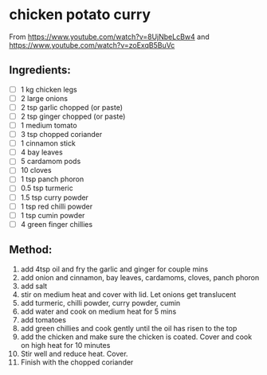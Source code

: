 # chicken potato curry
From https://www.youtube.com/watch?v=8UjNbeLcBw4 and https://www.youtube.com/watch?v=zoExqB5BuVc

## Ingredients:
- [ ] 1 kg chicken legs
- [ ] 2 large onions
- [ ] 2 tsp garlic chopped (or paste)
- [ ] 2 tsp ginger chopped (or paste)
- [ ] 1 medium tomato
- [ ] 3 tsp chopped coriander
- [ ] 1 cinnamon stick
- [ ] 4 bay leaves
- [ ] 5 cardamom pods
- [ ] 10 cloves
- [ ] 1 tsp panch phoron
- [ ] 0.5 tsp turmeric
- [ ] 1.5 tsp curry powder
- [ ] 1 tsp red chilli powder
- [ ] 1 tsp cumin powder
- [ ] 4 green finger chillies

## Method:
1. add 4tsp oil and fry the garlic and ginger for couple mins
2. add onion and cinnamon, bay leaves,  cardamoms, cloves, panch phoron
3. add salt
4. stir on medium heat and cover with lid. Let onions get translucent
5. add turmeric, chilli powder, curry powder, cumin
6. add water and cook on medium heat for 5 mins
7. add tomatoes
8. add green chillies and cook gently until the oil has risen to the top
9. add the chicken and make sure the chicken is coated. Cover and cook on high heat for 10 minutes
10. Stir well and reduce heat. Cover.
11. Finish with the chopped coriander
